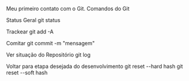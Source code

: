 Meu primeiro contato com o Git.
Comandos do Git

Status Geral
git status

Trackear
git add -A

Comitar
git commit -m "mensagem"

Ver situação do Repositório
git log

Voltar para etapa desejada do desenvolvimento
git reset --hard hash
git reset --soft hash
